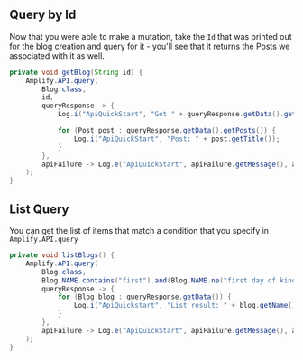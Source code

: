 ## Query by Id

Now that you were able to make a mutation, take the `Id` that was printed out for the blog creation and query for it - you'll see that it returns the Posts we associated with it as well.

```java
private void getBlog(String id) {
    Amplify.API.query(
        Blog.class,
        id,
        queryResponse -> {
            Log.i("ApiQuickStart", "Got " + queryResponse.getData().getName());

            for (Post post : queryResponse.getData().getPosts()) {
                Log.i("ApiQuickStart", "Post: " + post.getTitle());
            }
        },
        apiFailure -> Log.e("ApiQuickStart", apiFailure.getMessage(), apiFailure)
    );
}
```

## List Query

You can get the list of items that match a condition that you specify in `Amplify.API.query`

```java
private void listBlogs() {
    Amplify.API.query(
        Blog.class,
        Blog.NAME.contains("first").and(Blog.NAME.ne("first day of kindergarten")),
        queryResponse -> {
            for (Blog blog : queryResponse.getData()) {
                Log.i("ApiQuickstart", "List result: " + blog.getName());
            }
        },
        apiFailure -> Log.e("ApiQuickStart", apiFailure.getMessage(), apiFailure)
    );
}
```